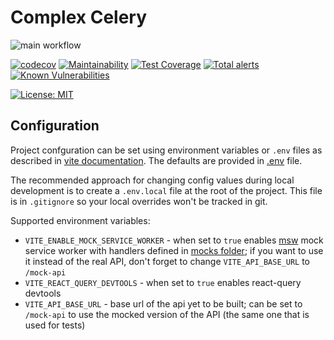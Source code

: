 # Complex Celery

![main workflow](https://github.com/Michael2Gray/complex-celery/actions/workflows/main.yml/badge.svg)

[![codecov](https://codecov.io/gh/Michael2Gray/complex-celery/branch/master/graph/badge.svg?token=LQJGGFQQX3)](https://codecov.io/gh/Michael2Gray/complex-celery)
[![Maintainability](https://api.codeclimate.com/v1/badges/07e9bdd66a91b1fe08ca/maintainability)](https://codeclimate.com/github/Michael2Gray/complex-celery/maintainability) [![Test Coverage](https://api.codeclimate.com/v1/badges/07e9bdd66a91b1fe08ca/test_coverage)](https://codeclimate.com/github/Michael2Gray/complex-celery/test_coverage) [![Total alerts](https://img.shields.io/lgtm/alerts/g/Michael2Gray/complex-celery.svg?logo=lgtm&logoWidth=18)](https://lgtm.com/projects/g/Michael2Gray/complex-celery/alerts/) [![Known Vulnerabilities](https://snyk.io/test/github/Michael2Gray/complex-celery/badge.svg)](https://snyk.io/test/github/Michael2Gray/complex-celery)

[![License: MIT](https://img.shields.io/badge/License-MIT-yellow.svg)](https://opensource.org/licenses/MIT)

## Configuration

Project confguration can be set using environment variables or `.env` files as described in [vite documentation](https://vitejs.dev/guide/env-and-mode.html#env-files). The defaults are provided in [.env](./.env) file.

The recommended approach for changing config values during local development is to create a `.env.local` file at the root of the project. This file is in `.gitignore` so your local overrides won't be tracked in git.

Supported environment variables:

- `VITE_ENABLE_MOCK_SERVICE_WORKER` - when set to `true` enables [msw](https://mswjs.io/) mock service worker with handlers defined in [mocks folder](./src/mocks); if you want to use it instead of the real API, don't forget to change `VITE_API_BASE_URL` to `/mock-api`
- `VITE_REACT_QUERY_DEVTOOLS` - when set to `true` enables react-query devtools
- `VITE_API_BASE_URL` - base url of the api yet to be built; can be set to `/mock-api` to use the mocked version of the API (the same one that is used for tests)
